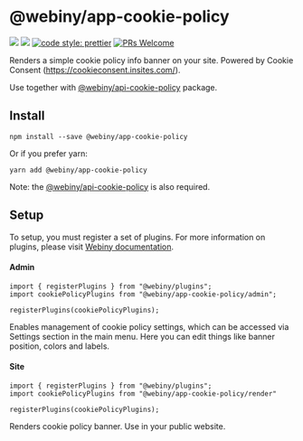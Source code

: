 # @webiny/app-cookie-policy
[![](https://img.shields.io/npm/dw/@webiny/app-cookie-policy.svg)](https://www.npmjs.com/package/@webiny/app-cookie-policy) 
[![](https://img.shields.io/npm/v/@webiny/app-cookie-policy.svg)](https://www.npmjs.com/package/@webiny/app-cookie-policy)
[![code style: prettier](https://img.shields.io/badge/code_style-prettier-ff69b4.svg?style=flat-square)](https://github.com/prettier/prettier)
[![PRs Welcome](https://img.shields.io/badge/PRs-welcome-brightgreen.svg?style=flat-square)](http://makeapullrequest.com)

Renders a simple cookie policy info banner on your site. 
Powered by Cookie Consent (https://cookieconsent.insites.com/).

Use together with [@webiny/api-cookie-policy](../api-cookie-policy) package.
  
## Install
```
npm install --save @webiny/app-cookie-policy
```

Or if you prefer yarn: 
```
yarn add @webiny/app-cookie-policy
```

Note: the [@webiny/api-cookie-policy](../api-cookie-policy) is also required.

## Setup
To setup, you must register a set of plugins. For more information on 
plugins, please visit [Webiny documentation](https://docs.webiny.com/docs/developer-tutorials/plugins-crash-course).

#### Admin
```
import { registerPlugins } from "@webiny/plugins";
import cookiePolicyPlugins from "@webiny/app-cookie-policy/admin";

registerPlugins(cookiePolicyPlugins);
```

Enables management of cookie policy settings, which can be accessed via 
Settings section in the main menu. Here you can edit things like banner 
position, colors and labels.


#### Site
```
import { registerPlugins } from "@webiny/plugins";
import cookiePolicyPlugins from "@webiny/app-cookie-policy/render"

registerPlugins(cookiePolicyPlugins);
```

Renders cookie policy banner. Use in your public website.
